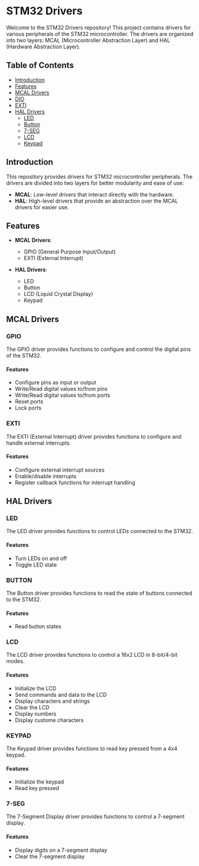 # STM32 Drivers

Welcome to the STM32 Drivers repository! This project contains drivers for various peripherals of the STM32 microcontroller. The drivers are organized into two layers: MCAL (Microcontroller Abstraction Layer) and HAL (Hardware Abstraction Layer).

## Table of Contents

- [Introduction](#introduction)
- [Features](#features)
- [MCAL Drivers](#mcal-drivers)
 - [DIO](#dio)
  - [EXTI](#exti)
- [HAL Drivers](#hal-drivers)
  - [LED](#led)
  - [Button](#button)
  - [7-SEG](#7-seg)
  - [LCD](#lcd)
  - [Keypad](#keypad)

## Introduction

This repository provides drivers for STM32 microcontroller peripherals. The drivers are divided into two layers for better modularity and ease of use:
- **MCAL**: Low-level drivers that interact directly with the hardware.
- **HAL**: High-level drivers that provide an abstraction over the MCAL drivers for easier use.

## Features

- **MCAL Drivers**:
  - GPIO (General Purpose Input/Output)
  - EXTI (External Interrupt)

- **HAL Drivers**:
  - LED
  - Button
  - LCD (Liquid Crystal Display)
  - Keypad

## MCAL Drivers

### GPIO
The GPIO driver provides functions to configure and control the digital pins of the STM32.

#### Features
- Configure pins as input or output
- Write/Read digital values to/from pins
- Write/Read digital values to/from ports
- Reset ports
- Lock ports

### EXTI
The EXTI (External Interrupt) driver provides functions to configure and handle external interrupts.

#### Features
- Configure external interrupt sources
- Enable/disable interrupts
- Register callback functions for interrupt handling

## HAL Drivers

### LED
The LED driver provides functions to control LEDs connected to the STM32.

#### Features
- Turn LEDs on and off
- Toggle LED state

### BUTTON
The Button driver provides functions to read the state of buttons connected to the STM32.

#### Features
- Read button states

### LCD
The LCD driver provides functions to control a 16x2 LCD in 8-bit/4-bit modes.

#### Features
- Initialize the LCD
- Send commands and data to the LCD
- Display characters and strings
- Clear the LCD
- Display numbers
- Display custome characters

### KEYPAD
The Keypad driver provides functions to read key pressed from a 4x4 keypad.

#### Features
- Initialize the keypad
- Read key pressed

### 7-SEG
The 7-Segment Display driver provides functions to control a 7-segment display.

#### Features
- Display digits on a 7-segment display
- Clear the 7-segment display
